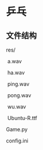# 乒乓

## 文件结构

res/

​	a.wav

​	ha.wav

​	ping.wav

​	pong.wav

​	wu.wav

​	Ubuntu-R.ttf

Game.py

config.ini